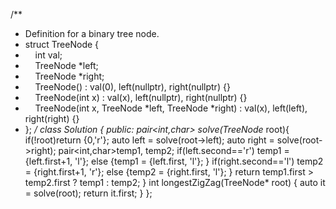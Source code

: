 /**
* Definition for a binary tree node.
* struct TreeNode {
*     int val;
*     TreeNode *left;
*     TreeNode *right;
*     TreeNode() : val(0), left(nullptr), right(nullptr) {}
*     TreeNode(int x) : val(x), left(nullptr), right(nullptr) {}
*     TreeNode(int x, TreeNode *left, TreeNode *right) : val(x), left(left), right(right) {}
* };
*/
class Solution {
public:
pair<int,char> solve(TreeNode* root){
if(!root)return {0,'r'};
auto left = solve(root->left);
auto right = solve(root->right);
pair<int,char>temp1, temp2;
if(left.second=='r') temp1 = {left.first+1, 'l'};
else {temp1 = {left.first, 'l'}; }
if(right.second=='l') temp2 = {right.first+1, 'r'};
else {temp2 = {right.first, 'l'}; }
return  temp1.first > temp2.first ?  temp1 : temp2;
}
int longestZigZag(TreeNode* root) {
auto it = solve(root);
return it.first;
}
};